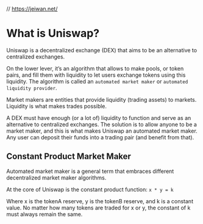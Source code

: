 // https://jeiwan.net/

# What is Uniswap?
Uniswap is a decentralized exchange (DEX) that aims to be an alternative to centralized exchanges.

On the lower lever, it’s an algorithm that allows to make pools, or token pairs, and fill them with liquidity to let users exchange tokens using this liquidity. 
The algorithm is called an `automated market maker` or `automated liquidity provider`.

Market makers are entities that provide liquidity (trading assets) to markets. Liquidity is what makes trades possible.

A DEX must have enough (or a lot of) liquidity to function and serve as an alternative to centralized exchanges. The solution is to allow anyone to be a market maker, and this is what makes Uniswap an automated market maker. Any user can deposit their funds into a trading pair (and benefit from that).

## Constant Product Market Maker

Automated market maker is a general term that embraces different decentralized market maker algorithms.

At the core of Uniswap is the constant product function: `x * y = k`

Where x is the tokenA reserve, y is the tokenB reserve, and k is a constant value.
No matter how many tokens are traded for x or y, the constant of k must always remain the same.